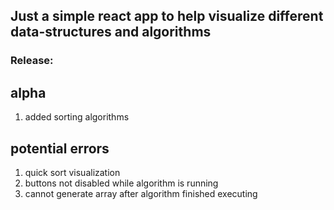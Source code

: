 ## Just a simple react app to help visualize different data-structures and algorithms

### Release: 
## alpha
1. added sorting algorithms
## potential errors
1. quick sort visualization
2. buttons not disabled while algorithm is running
3. cannot generate array after algorithm finished executing
